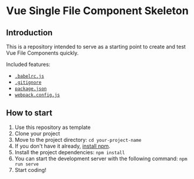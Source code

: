 # Vue Single File Component Skeleton

## Introduction

This is a repository intended to serve as a starting point to create and test Vue File Components quickly.

Included features:

- [`.babelrc.js`][link-babel]
- [`.gitignore`][link-gitignore]
- [`package.json`][link-package-json]
- [`webpack.config.js`][link-webpack]

## How to start

1. Use this repository as template
2. Clone your project
3. Move to the project directory: `cd your-project-name`
4. If you don't have it already, [install npm](https://docs.npmjs.com/).
5. Install the project dependencies: `npm install`
6. You can start the development server with the following command: `npm run serve`
7. Start coding!

[link-babel]: .babelrc.js
[link-gitignore]: .gitignore
[link-package-json]: package.json
[link-webpack]: webpack.config.js